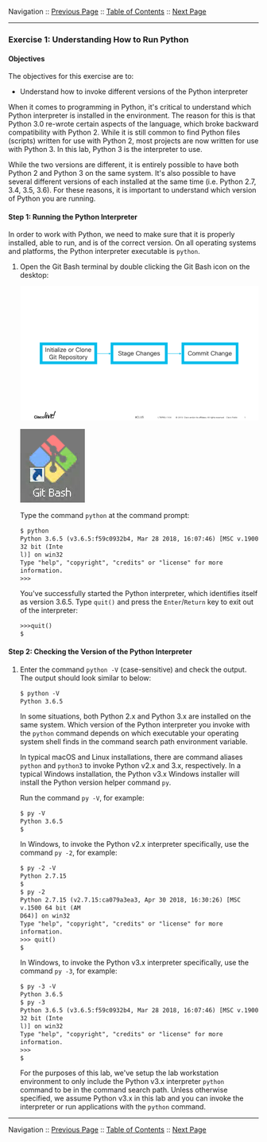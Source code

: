 Navigation :: [Previous Page](LTRPRG-1100-02b1-Python.md) :: [Table of Contents](LTRPRG-1100-00-Intro.md#table-of-contents) :: [Next Page](LTRPRG-1100-02b3-Python-Ex2.md)

---

### Exercise 1: Understanding How to Run Python

#### Objectives

The objectives for this exercise are to:

* Understand how to invoke different versions of the Python interpreter

When it comes to programming in Python, it's critical to understand which Python interpreter is installed in the 
environment. The reason for this is that Python 3.0 re-wrote certain aspects of the language, which broke backward 
compatibility with Python 2. While it is still common to find Python files (scripts) written for use with Python 2, 
most projects are now written for use with Python 3. In this lab, Python 3 is the interpreter to use.

While the two versions are different, it is entirely possible to have both Python 2 and Python 3 on the same system. 
It's also possible to have several different versions of each installed at the same time (i.e. Python 2.7, 3.4, 3.5,
3.6). For these reasons, it is important to understand which version of Python you are running.

#### Step 1: Running the Python Interpreter

In order to work with Python, we need to make sure that it is properly installed, able to run, and is of the 
correct version.  On all operating systems and platforms, the Python interpreter executable is `python`.

1. Open the Git Bash terminal by double clicking the Git Bash icon on the desktop:
    
    ![Git Bash Icon](assets/Git-01.png)
    
    ![Git Bash Terminal](assets/Git-02.png)
    
    Type the command `python` at the command prompt:
    
    ```
    $ python
    Python 3.6.5 (v3.6.5:f59c0932b4, Mar 28 2018, 16:07:46) [MSC v.1900 32 bit (Inte
    l)] on win32
    Type "help", "copyright", "credits" or "license" for more information.
    >>>
    ```
    
    You've successfully started the Python interpreter, which identifies itself as version 3.6.5.  Type `quit()` and 
    press the `Enter`/`Return` key to exit out of the interpreter:
    
    ```
    >>>quit()
    $
    ```

#### Step 2: Checking the Version of the Python Interpreter

1.  Enter the command `python -V` (case-sensitive) and check the output.  The output should look
similar to below:
    
    ```
    $ python -V
    Python 3.6.5
    ```
    
    In some situations, both Python 2.x and Python 3.x are installed on the same system.  Which version of the Python
    interpreter you invoke with the `python` command depends on which executable your operating system shell finds 
    in the command search path environment variable.
    
    In typical macOS and Linux installations, there are command aliases `python` and `python3` to invoke Python v2.x 
    and 3.x, respectively.  In a typical Windows installation, the Python v3.x Windows installer will install the 
    Python version helper command `py`.
    
    Run the command `py -V`, for example:
    
    ```
    $ py -V
    Python 3.6.5
    $
    ```
    
    In Windows, to invoke the Python v2.x interpreter specifically, use the command `py -2`, for example:
    
    ```
    $ py -2 -V
    Python 2.7.15
    $
    $ py -2
    Python 2.7.15 (v2.7.15:ca079a3ea3, Apr 30 2018, 16:30:26) [MSC v.1500 64 bit (AM
    D64)] on win32
    Type "help", "copyright", "credits" or "license" for more information.
    >>> quit()
    $
    ```
    
    In Windows, to invoke the Python v3.x interpreter specifically, use the command `py -3`, for example:
    
    ```
    $ py -3 -V
    Python 3.6.5
    $ py -3
    Python 3.6.5 (v3.6.5:f59c0932b4, Mar 28 2018, 16:07:46) [MSC v.1900 32 bit (Inte
    l)] on win32
    Type "help", "copyright", "credits" or "license" for more information.
    >>>
    $
    ```
    
    For the purposes of this lab, we've setup the lab workstation environment to only include the Python v3.x 
    interpreter `python` command to be in the command search path.  Unless otherwise specified, we assume Python v3.x
    in this lab and you can invoke the interpreter or run applications with the `python` command.

---

Navigation :: [Previous Page](LTRPRG-1100-02b1-Python.md) :: [Table of Contents](LTRPRG-1100-00-Intro.md#table-of-contents) :: [Next Page](LTRPRG-1100-02b3-Python-Ex2.md)
